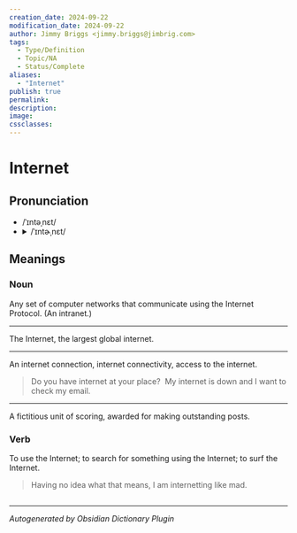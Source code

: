 ```yaml
---
creation_date: 2024-09-22
modification_date: 2024-09-22
author: Jimmy Briggs <jimmy.briggs@jimbrig.com>
tags:
  - Type/Definition
  - Topic/NA
  - Status/Complete
aliases:
  - "Internet"
publish: true
permalink:
description:
image:
cssclasses:
---
```


# Internet

## Pronunciation

- /ˈɪntəˌnɛt/
- <details><summary>/ˈɪntɚˌnɛt/</summary><audio controls><source src="https://api.dictionaryapi.dev/media/pronunciations/en/internet-us.mp3"></audio></details>

## Meanings

### Noun

Any set of computer networks that communicate using the Internet Protocol. (An intranet.)

---

The Internet, the largest global internet.

---

An internet connection, internet connectivity, access to the internet.

> Do you have internet at your place?  My internet is down and I want to check my email.

---

A fictitious unit of scoring, awarded for making outstanding posts.

### Verb

To use the Internet; to search for something using the Internet; to surf the Internet.

> Having no idea what that means, I am internetting like mad.



## 



***

*Autogenerated by Obsidian Dictionary Plugin*
